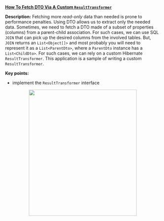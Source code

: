 **[How To Fetch DTO Via A Custom `ResultTransformer`](https://github.com/AnghelLeonard/Hibernate-SpringBoot/tree/master/HibernateSpringBootDtoCustomResultTransformer)**
 
**Description:** Fetching more *read-only* data than needed is prone to performance penalties. Using DTO allows us to extract only the needed data. Sometimes, we need to fetch a DTO made of a subset of properties (columns) from a parent-child association. For such cases, we can use SQL `JOIN` that can pick up the desired columns from the involved tables. But, `JOIN` returns an `List<Object[]>` and most probably you will need to represent it as a `List<ParentDto>`, where a `ParentDto` instance has a `List<ChildDto>`. For such cases, we can rely on a custom Hibernate `ResultTransformer`. This application is a sample of writing a custom `ResultTransformer`.

**Key points:**
- implement the `ResultTransformer` interface

<a href="https://leanpub.com/java-persistence-performance-illustrated-guide"><p align="center"><img src="https://github.com/AnghelLeonard/Hibernate-SpringBoot/blob/master/Java%20Persistence%20Performance%20Illustrated%20Guide.jpg" height="410" width="350"/></p></a>
